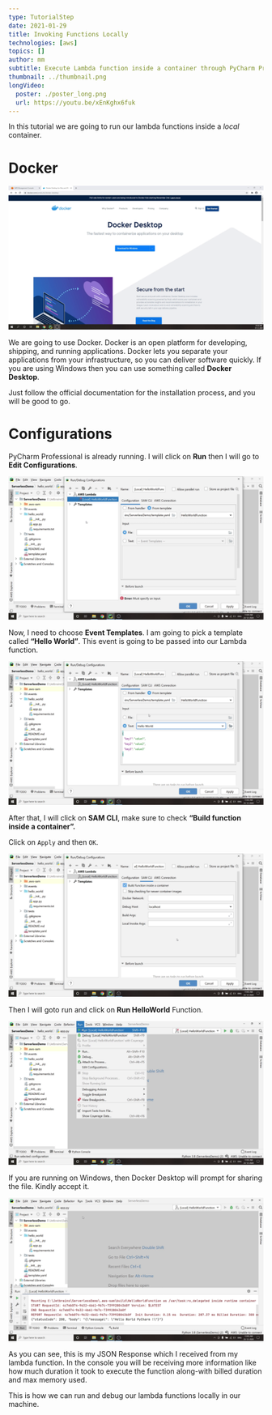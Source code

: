 ```yaml
---
type: TutorialStep
date: 2021-01-29
title: Invoking Functions Locally
technologies: [aws]
topics: []
author: mm
subtitle: Execute Lambda function inside a container through PyCharm Professional.
thumbnail: ../thumbnail.png
longVideo:
  poster: ./poster_long.png
  url: https://youtu.be/xEnKghx6fuk
---
```


In this tutorial we are going to run our lambda functions inside a *local* container.

# Docker

![invoke_step_1](steps/step1.png)

We are going to use Docker. Docker is an open platform for developing, shipping, and
running applications. Docker lets you separate your applications from your 
infrastructure, so you can deliver software quickly. If you are using Windows then you can use
something called **Docker Desktop**. 

Just follow the official documentation for the installation process, and you will be good to go.


# Configurations

PyCharm Professional is already running. I will click on **Run** 
then I will go to **Edit Configurations**.

![invoke_step_2](steps/step2.png)


Now, I need to choose **Event Templates**. 
I am going to pick a template called **“Hello World”**. 
This event is going to be passed into our Lambda function.

![invoke_step_3](steps/step3.png)


After that, I will click on **SAM CLI**, 
make sure to check **“Build function inside a container”.**

Click on `Apply` and then `OK`.

![invoke_step_4](steps/step4.png)

Then I will goto run and click on **Run HelloWorld** Function.

![invoke_step_5](steps/step5.png)

If you are running on Windows, then Docker Desktop will prompt for sharing the file. Kindly accept it.

![invoke_step_6](steps/step6.png)

As you can see, this is my JSON Response which I received from my lambda function. 
In the console you will be receiving more information like how much duration it took
to execute the function along-with billed duration and max memory used.


This is how we can run and debug our lambda functions locally in our machine.
